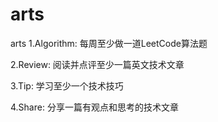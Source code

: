 # arts
arts
1.Algorithm: 每周至少做一道LeetCode算法题  

2.Review: 阅读并点评至少一篇英文技术文章  

3.Tip: 学习至少一个技术技巧  

4.Share: 分享一篇有观点和思考的技术文章  

